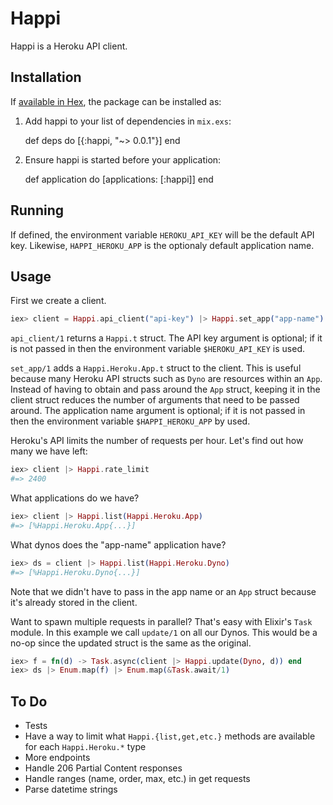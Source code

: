 # Happi

Happi is a Heroku API client.

## Installation

If [available in Hex](https://hex.pm/docs/publish), the package can be
installed as:

  1. Add happi to your list of dependencies in `mix.exs`:

        def deps do
          [{:happi, "~> 0.0.1"}]
        end

  2. Ensure happi is started before your application:

        def application do
          [applications: [:happi]]
        end

## Running

If defined, the environment variable `HEROKU_API_KEY` will be the default
API key. Likewise, `HAPPI_HEROKU_APP` is the optionaly default application
name.

## Usage

First we create a client.

```elixir
iex> client = Happi.api_client("api-key") |> Happi.set_app("app-name")
```

`api_client/1` returns a `Happi.t` struct. The API key argument is optional;
if it is not passed in then the environment variable `$HEROKU_API_KEY` is
used.

`set_app/1` adds a `Happi.Heroku.App.t` struct to the client. This is useful
because many Heroku API structs such as `Dyno` are resources within an
`App`. Instead of having to obtain and pass around the `App` struct, keeping
it in the client struct reduces the number of arguments that need to be
passed around. The application name argument is optional; if it is not
passed in then the environment variable `$HAPPI_HEROKU_APP` by used.

Heroku's API limits the number of requests per hour. Let's find out how many
we have left:

```elixir
iex> client |> Happi.rate_limit
#=> 2400
```

What applications do we have?

```elixir
iex> client |> Happi.list(Happi.Heroku.App)
#=> [%Happi.Heroku.App{...}]
```

What dynos does the "app-name" application have?

```elixir
iex> ds = client |> Happi.list(Happi.Heroku.Dyno)
#=> [%Happi.Heroku.Dyno{...}]
```

Note that we didn't have to pass in the app name or an `App` struct because
it's already stored in the client.

Want to spawn multiple requests in parallel? That's easy with Elixir's
`Task` module. In this example we call `update/1` on all our Dynos. This
would be a no-op since the updated struct is the same as the original.

```elixir
iex> f = fn(d) -> Task.async(client |> Happi.update(Dyno, d)) end
iex> ds |> Enum.map(f) |> Enum.map(&Task.await/1)
```

## To Do

- Tests
- Have a way to limit what `Happi.{list,get,etc.}` methods are available for
  each `Happi.Heroku.*` type
- More endpoints
- Handle 206 Partial Content responses
- Handle ranges (name, order, max, etc.) in get requests
- Parse datetime strings
